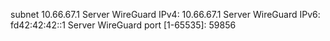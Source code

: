 subnet 10.66.67.1
Server WireGuard IPv4: 10.66.67.1
Server WireGuard IPv6: fd42:42:42::1
Server WireGuard port [1-65535]: 59856